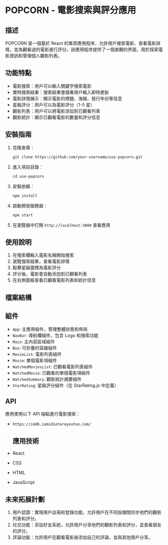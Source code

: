 # POPCORN - 電影搜索與評分應用

## 描述

POPCORN 是一個基於 React 的單頁應用程序，允許用戶搜索電影、查看電影詳情，並為觀看過的電影進行評分。該應用程序提供了一個直觀的界面，用於探索電影資訊和管理個人觀影列表。



## 功能特點

- 電影搜索：用戶可以輸入關鍵字搜索電影
- 實時搜索結果：搜索結果會隨著用戶輸入即時更新
- 電影詳情展示：顯示電影的標題、海報、發行年份等信息
- 星級評分：用戶可以為電影評分（1-5 星）
- 觀影列表：用戶可以將電影添加到已觀看列表
- 觀影統計：顯示已觀看電影的數量和評分信息
  




## 安裝指南

1. 克隆倉庫：

   ```
   git clone https://github.com/your-username/use-popcorn.git
   ```

2. 進入項目目錄：

   ```
   cd use-popcorn
   ```

3. 安裝依賴：

   ```
   npm install
   ```

4. 啟動開發服務器：

   ```
   npm start
   ```

5. 在瀏覽器中打開 `http://localhost:3000` 查看應用

## 使用說明

1. 在搜索欄輸入電影名稱開始搜索
2. 瀏覽搜索結果，查看電影詳情
3. 點擊星級圖標為電影評分
4. 評分後，電影會自動添加到已觀看列表
5. 在右側面板查看已觀看電影列表和統計信息

## 檔案結構

## 組件

- `App`: 主應用組件，管理整體狀態和佈局
- `NavBar`: 導航欄組件，包含 Logo 和搜索功能
- `Main`: 主內容區域組件
- `Box`: 可折疊的容器組件
- `MovieList`: 電影列表組件
- `Movie`: 單個電影項組件
- `WatchedMoviesList`: 已觀看電影列表組件
- `WatchedMovie`: 已觀看的單個電影項組件
- `WatchedSummary`: 觀影統計摘要組件
- `StarRating`: 星級評分組件（在 StarRating.js 中定義）

## API

應用使用以下 API 端點進行電影搜索：

- `https://imdb.iamidiotareyoutoo.com/`

  ## 應用技術

- React
- CSS
- HTML
- JavaScript

## 未來拓展計劃

1. 用戶認證：實現用戶註冊和登錄功能，允許用戶在不同設備間同步他們的觀影列表和評分。
2. 社交功能：添加好友系統，允許用戶分享他們的觀影列表和評分，並查看朋友的評分。
3. 評論功能：允許用戶在觀看電影後添加自己的評論，並與其他用戶分享。
